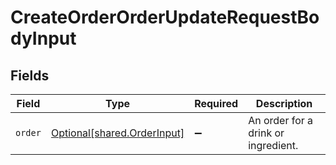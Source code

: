 # CreateOrderOrderUpdateRequestBodyInput


## Fields

| Field                                                                | Type                                                                 | Required                                                             | Description                                                          |
| -------------------------------------------------------------------- | -------------------------------------------------------------------- | -------------------------------------------------------------------- | -------------------------------------------------------------------- |
| `order`                                                              | [Optional[shared.OrderInput]](undefined/models/shared/orderinput.md) | :heavy_minus_sign:                                                   | An order for a drink or ingredient.                                  |